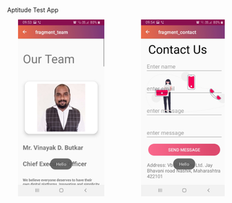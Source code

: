 Aptitude Test App
<pre>   <img src="app/images/1.jpeg" width="200">          <img src="app/images/2.jpeg" width="200">          <img src="app/images/3.jpeg" width="200"><pre>
